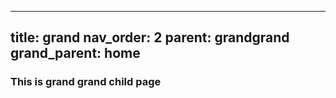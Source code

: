---
title: grand
nav_order: 2
parent: grandgrand
grand_parent: home
----

### This is grand grand child page
